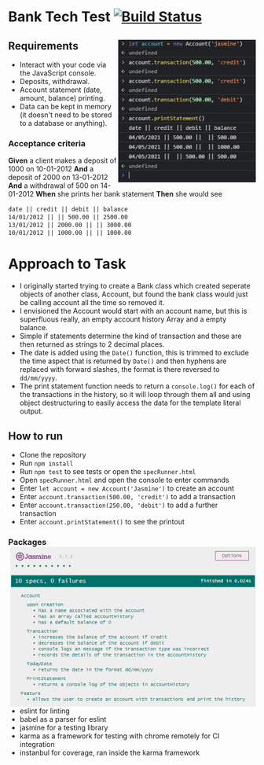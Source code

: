 # Bank Tech Test [![Build Status](https://travis-ci.com/StuBehan/bank-tech-test.svg?branch=main)](https://travis-ci.com/StuBehan/bank-tech-test)

## Requirements <img align="right" width="280" src="./docs/bank-tech-test-console.png">

* Interact with your code via the JavaScript console.
* Deposits, withdrawal.
* Account statement (date, amount, balance) printing.
* Data can be kept in memory (it doesn't need to be stored to a database or anything).

### Acceptance criteria

**Given** a client makes a deposit of 1000 on 10-01-2012
**And** a deposit of 2000 on 13-01-2012
**And** a withdrawal of 500 on 14-01-2012
**When** she prints her bank statement
**Then** she would see

```
date || credit || debit || balance
14/01/2012 || || 500.00 || 2500.00
13/01/2012 || 2000.00 || || 3000.00
10/01/2012 || 1000.00 || || 1000.00
```

# Approach to Task

- I originally started trying to create a Bank class which created seperate objects of another class, Account, but found the bank class would just be calling account all the time so removed it. 
- I envisioned the Account would start with an account name, but this is superfluous really, an empty account history Array and a empty balance.
- Simple if statements determine the kind of transaction and these are then returned as strings to 2 decimal places.
- The date is added using the `Date()` function, this is trimmed to exclude the time aspect that is returned by `Date()` and then hyphens are replaced with forward slashes, the format is there reversed to `dd/mm/yyyy`.
- The print statement function needs to return a `console.log()` for each of the transactions in the history, so it will loop through them all and using object destructuring to easily access the data for the template literal output.

## How to run

- Clone the repository
- Run `npm install`
- Run `npm test` to see tests or open the `specRunner.html`
- Open `specRunner.html` and open the console to enter commands
- Enter `let account = new Account('Jasmine')` to create an account
- Enter `account.transaction(500.00, 'credit')` to add a transaction
- Enter `account.transaction(250.00, 'debit')` to add a further transaction
- Enter `account.printStatement()` to see the printout
  
### Packages <img align="right" width="500" src="./docs/bank-tech-test-jasmine.png">


- eslint for linting
- babel as a parser for eslint
- jasmine for a testing library
- karma as a framework for testing with chrome remotely for CI integration
- instanbul for coverage, ran inside the karma framework